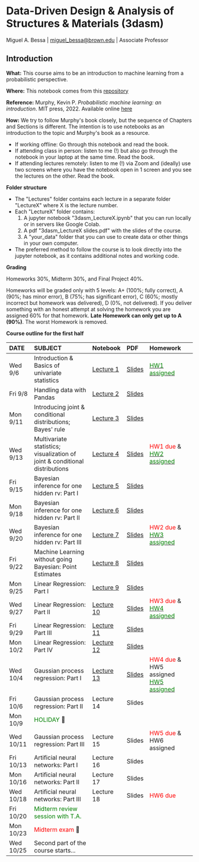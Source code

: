 # Data-Driven Design &amp; Analysis of Structures &amp; Materials (3dasm)

Miguel A. Bessa | miguel_bessa@brown.edu | Associate Professor

## Introduction

**What:** This course aims to be an introduction to machine learning from a probabilistic perspective.

**Where:** This notebook comes from this [repository](https://github.com/bessagroup/3dasm_course)

**Reference:** Murphy, Kevin P. *Probabilistic machine learning: an introduction*. MIT press, 2022. Available online [here](https://probml.github.io/pml-book/book1.html)

**How:** We try to follow Murphy's book closely, but the sequence of Chapters and Sections is different. The intention is to use notebooks as an introduction to the topic and Murphy's book as a resource.
* If working offline: Go through this notebook and read the book.
* If attending class in person: listen to me (!) but also go through the notebook in your laptop at the same time. Read the book.
* If attending lectures remotely: listen to me (!) via Zoom and (ideally) use two screens where you have the notebook open in 1 screen and you see the lectures on the other. Read the book.

**Folder structure**
* The "Lectures" folder contains each lecture in a separate folder "LectureX" where X is the lecture number.
* Each "LectureX" folder contains:
    1. A jupyter notebook "3dasm_LectureX.ipynb" that you can run locally or in servers like Google Colab.
    2. A pdf "3dasm_LectureX slides.pdf" with the slides of the course.
    4. A "your_data" folder that you can use to create data or other things in your own computer.
* The preferred method to follow the course is to look directly into the jupyter notebook, as it contains additional notes and working code.

**Grading**

Homeworks 30%, Midterm 30%, and Final Project 40%.

Homeworks will be graded only with 5 levels: A+ (100%; fully correct), A (90%; has minor error), B (75%; has significant error), C (60%; mostly incorrect but homework was delivered), D (0%, not delivered). If you deliver something with an honest attempt at solving the homework you are assigned 60% for that homework. **Late Homework can only get up to A (90%)**. The worst Homework is removed.

**Course outline for the first half**

| DATE | SUBJECT | Notebook | PDF | Homework |
| :-- | :-- | :-- | :-- | :-- |
| Wed 9/6  | Introduction & Basics of univariate statistics | [Lecture 1](Lectures/Lecture1/3dasm_Lecture1.ipynb) | [Slides](Lectures/Lecture1/3dasm_Lecture1_slides.pdf) | [<font color='green'>HW1 assigned</font>](Assignments/3dasm_Homework1.pdf) |
| Fri 9/8  | Handling data with Pandas | [Lecture 2](Lectures/Lecture2/3dasm_Lecture2.ipynb) | [Slides](Lectures/Lecture2/3dasm_Lecture2_slides.pdf) |  |
| Mon 9/11  | Introducing joint & conditional distributions; Bayes' rule | [Lecture 3](Lectures/Lecture3/3dasm_Lecture3.ipynb) | [Slides](Lectures/Lecture3/3dasm_Lecture3_slides.pdf) |  |
| Wed 9/13   | Multivariate statistics; visualization of joint & conditional distributions | [Lecture 4](Lectures/Lecture4/3dasm_Lecture4.ipynb) | [Slides](Lectures/Lecture4/3dasm_Lecture4_slides.pdf) | <font color='red'>HW1 due</font> & [<font color='green'>HW2 assigned</font>](Assignments/3dasm_Homework2.pdf) |
| Fri 9/15  | Bayesian inference for one hidden rv: Part I | [Lecture 5](Lectures/Lecture5/3dasm_Lecture5.ipynb) | [Slides](Lectures/Lecture5/3dasm_Lecture5_slides.pdf) |  |
| Mon 9/18  | Bayesian inference for one hidden rv: Part II | [Lecture 6](Lectures/Lecture6/3dasm_Lecture6.ipynb) | [Slides](Lectures/Lecture6/3dasm_Lecture6_slides.pdf) |  |
| Wed 9/20  | Bayesian inference for one hidden rv: Part III | [Lecture 7](Lectures/Lecture7/3dasm_Lecture7.ipynb) |  [Slides](Lectures/Lecture7/3dasm_Lecture7_slides.pdf) | <font color='red'>HW2 due</font> & [<font color='green'>HW3 assigned</font>](Assignments/3dasm_Homework3.pdf) |
| Fri 9/22  | Machine Learning without going Bayesian: Point Estimates | [Lecture 8](Lectures/Lecture8/3dasm_Lecture8.ipynb) | [Slides](Lectures/Lecture8/3dasm_Lecture8_slides.pdf) |  |
| Mon 9/25  | Linear Regression: Part I | [Lecture 9](Lectures/Lecture9/3dasm_Lecture9.ipynb) | [Slides](Lectures/Lecture9/3dasm_Lecture9_slides.pdf) |  |
| Wed 9/27  | Linear Regression: Part II | [Lecture 10](Lectures/Lecture10/3dasm_Lecture10.ipynb) | [Slides](Lectures/Lecture10/3dasm_Lecture10_slides.pdf) | <font color='red'>HW3 due</font> & [<font color='green'>HW4 assigned</font>](Assignments/3dasm_Homework4.pdf) |
| Fri 9/29  | Linear Regression: Part III | [Lecture 11](Lectures/Lecture11/3dasm_Lecture11.ipynb) | [Slides](Lectures/Lecture11/3dasm_Lecture11_slides.pdf) |  |
| Mon 10/2  | Linear Regression: Part IV | [Lecture 12](Lectures/Lecture12/3dasm_Lecture12.ipynb)  | [Slides](Lectures/Lecture12/3dasm_Lecture12_slides.pdf) |  |
| Wed 10/4  | Gaussian process regression: Part I | [Lecture 13](Lectures/Lecture13/3dasm_Lecture13.ipynb) | [Slides](Lectures/Lecture13/3dasm_Lecture13_slides.pdf) | <font color='red'>HW4 due</font> & HW5 assigned [<font color='green'>HW5 assigned</font>](Assignments/3dasm_Homework2.pdf) |
| Fri 10/6  | Gaussian process regression: Part II | Lecture 14 <!-- [Lecture 14](Lectures/Lecture14/3dasm_Lecture14.ipynb) --> | Slides <!-- [Slides](Lectures/Lecture14/3dasm_Lecture14_slides.pdf) --> |  |
| Mon 10/9  | <font color='green'>HOLIDAY</font> 🥹 |  |  |  |
| Wed 10/11  | Gaussian process regression: Part III | Lecture 15 <!-- [Lecture 15](Lectures/Lecture15/3dasm_Lecture15.ipynb) --> | Slides <!-- [Slides](Lectures/Lecture15/3dasm_Lecture15_slides.pdf) --> | <font color='red'>HW5 due</font> & HW6 assigned <!-- [<font color='green'>HW6 assigned</font>](Assignments/3dasm_Homework2.pdf) --> |
| Fri 10/13  | Artificial neural networks: Part I | Lecture 16 <!-- [Lecture 16](Lectures/Lecture16/3dasm_Lecture16.ipynb) --> | Slides <!-- [Slides](Lectures/Lecture16/3dasm_Lecture16_slides.pdf) --> |  |
| Mon 10/16  | Artificial neural networks: Part II | Lecture 17 <!-- [Lecture 17](Lectures/Lecture17/3dasm_Lecture17.ipynb) --> | Slides <!-- [Slides](Lectures/Lecture17/3dasm_Lecture17_slides.pdf) --> |  |
| Wed 10/18  | Artificial neural networks: Part III | Lecture 18 <!-- [Lecture 18](Lectures/Lecture16/3dasm_Lecture16.ipynb) --> | Slides <!-- [Slides](Lectures/Lecture16/3dasm_Lecture16_slides.pdf) --> | <font color='red'>HW6 due</font> |
| Fri 10/20  | <font color='green'>Midterm review session with T.A.</font> |  |  |  |
| Mon 10/23  | <font color='red'>Midterm exam</font> 🦾 |  |  |  |
| Wed 10/25  | Second part of the course starts... |  |  |  |
